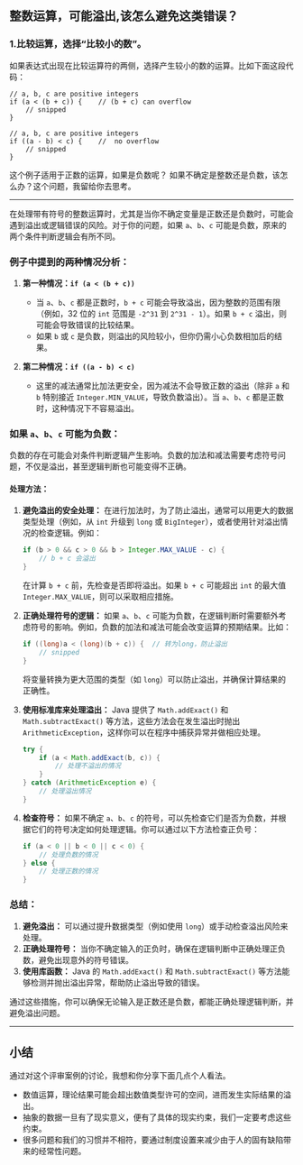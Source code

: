 ## 整数运算，可能溢出,该怎么避免这类错误？
### 1.比较运算，选择“比较小的数”。
如果表达式出现在比较运算符的两侧，选择产生较小的数的运算。比如下面这段代码：
```
// a, b, c are positive integers
if (a < (b + c)) {    // (b + c) can overflow
    // snipped
}
 
// a, b, c are positive integers
if ((a - b) < c) {    //  no overflow
    // snipped
}
```
这个例子适用于正数的运算，如果是负数呢？ 如果不确定是整数还是负数，该怎么办？这个问题，我留给你去思考。
***
在处理带有符号的整数运算时，尤其是当你不确定变量是正数还是负数时，可能会遇到溢出或逻辑错误的风险。对于你的问题，如果 `a`、`b`、`c` 可能是负数，原来的两个条件判断逻辑会有所不同。

### 例子中提到的两种情况分析：

1. **第一种情况：`if (a < (b + c))`**
   - 当 `a`、`b`、`c` 都是正数时，`b + c` 可能会导致溢出，因为整数的范围有限（例如，32 位的 `int` 范围是 `-2^31` 到 `2^31 - 1`）。如果 `b + c` 溢出，则可能会导致错误的比较结果。
   - 如果 `b` 或 `c` 是负数，则溢出的风险较小，但你仍需小心负数相加后的结果。

2. **第二种情况：`if ((a - b) < c)`**
   - 这里的减法通常比加法更安全，因为减法不会导致正数的溢出（除非 `a` 和 `b` 特别接近 `Integer.MIN_VALUE`，导致负数溢出）。当 `a`、`b`、`c` 都是正数时，这种情况下不容易溢出。

### 如果 `a`、`b`、`c` 可能为负数：

负数的存在可能会对条件判断逻辑产生影响。负数的加法和减法需要考虑符号问题，不仅是溢出，甚至逻辑判断也可能变得不正确。

#### 处理方法：

1. **避免溢出的安全处理：**
   在进行加法时，为了防止溢出，通常可以用更大的数据类型处理（例如，从 `int` 升级到 `long` 或 `BigInteger`），或者使用针对溢出情况的检查逻辑。例如：

   ```java
   if (b > 0 && c > 0 && b > Integer.MAX_VALUE - c) {
       // b + c 会溢出
   }
   ```

   在计算 `b + c` 前，先检查是否即将溢出。如果 `b + c` 可能超出 `int` 的最大值 `Integer.MAX_VALUE`，则可以采取相应措施。

2. **正确处理符号的逻辑：**
   如果 `a`、`b`、`c` 可能为负数，在逻辑判断时需要额外考虑符号的影响。例如，负数的加法和减法可能会改变运算的预期结果。比如：

   ```java
   if ((long)a < (long)(b + c)) {  // 转为long，防止溢出
       // snipped
   }
   ```

   将变量转换为更大范围的类型（如 `long`）可以防止溢出，并确保计算结果的正确性。

3. **使用标准库来处理溢出：**
   Java 提供了 `Math.addExact()` 和 `Math.subtractExact()` 等方法，这些方法会在发生溢出时抛出 `ArithmeticException`，这样你可以在程序中捕获异常并做相应处理。

   ```java
   try {
       if (a < Math.addExact(b, c)) {
           // 处理不溢出的情况
       }
   } catch (ArithmeticException e) {
       // 处理溢出情况
   }
   ```

4. **检查符号：**
   如果不确定 `a`、`b`、`c` 的符号，可以先检查它们是否为负数，并根据它们的符号决定如何处理逻辑。你可以通过以下方法检查正负号：

   ```java
   if (a < 0 || b < 0 || c < 0) {
       // 处理负数的情况
   } else {
       // 处理正数的情况
   }
   ```

### 总结：

1. **避免溢出：** 可以通过提升数据类型（例如使用 `long`）或手动检查溢出风险来处理。
2. **正确处理符号：** 当你不确定输入的正负时，确保在逻辑判断中正确处理正负数，避免出现意外的符号错误。
3. **使用库函数：** Java 的 `Math.addExact()` 和 `Math.subtractExact()` 等方法能够检测并抛出溢出异常，帮助防止溢出导致的错误。

通过这些措施，你可以确保无论输入是正数还是负数，都能正确处理逻辑判断，并避免溢出问题。
***

## 小结
通过对这个评审案例的讨论，我想和你分享下面几点个人看法。
+ 数值运算，理论结果可能会超出数值类型许可的空间，进而发生实际结果的溢出。
+ 抽象的数据一旦有了现实意义，便有了具体的现实约束，我们一定要考虑这些约束。
+ 很多问题和我们的习惯并不相符，要通过制度设置来减少由于人的固有缺陷带来的经常性问题。